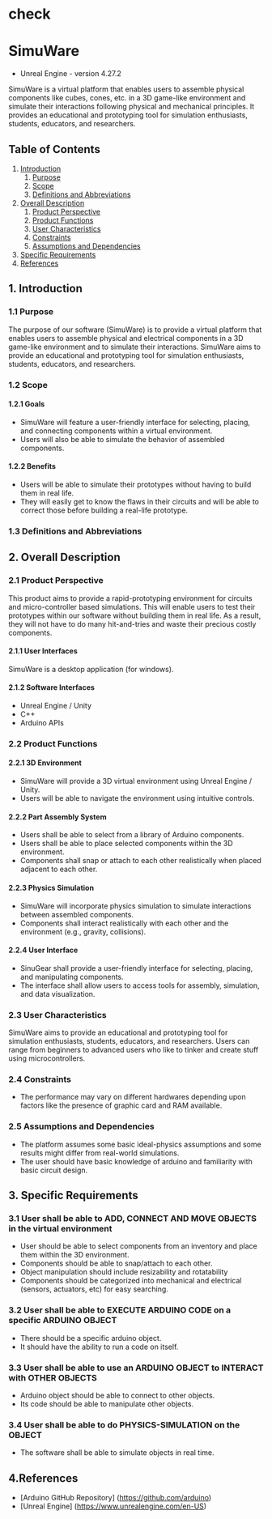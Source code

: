 # check
# SimuWare
- Unreal Engine - version 4.27.2

SimuWare is a virtual platform that enables users to assemble physical components like cubes, cones, etc. in a 3D game-like environment and simulate their interactions following physical and mechanical principles. It provides an educational and prototyping tool for simulation enthusiasts, students, educators, and researchers.

## Table of Contents
1. [Introduction](#introduction)
    1. [Purpose](#Purpose)
    2. [Scope](#Scope)
    3. [Definitions and Abbreviations](#Definitions-and-Abbreviation)  
2. [Overall Description](#overall-description)
    1. [Product Perspective](#Product-Perspective)
    2. [ Product Functions](#Product-Functions)
    3. [User Characteristics](#user-characteristics)
    4. [Constraints](#constraints)
    5. [Assumptions and Dependencies](#assumptions-and-dependencies)
3. [Specific Requirements](#specific-requirements)
4. [References](#references)

## 1. Introduction
### 1.1 Purpose
The purpose of our software (SimuWare) is to provide a virtual platform that enables users to assemble physical and electrical components in a 3D game-like environment and to simulate their interactions. SimuWare aims to provide an educational and prototyping tool for simulation enthusiasts, students, educators, and researchers.

### 1.2 Scope
#### 1.2.1 Goals
- SimuWare will feature a user-friendly interface for selecting, placing, and connecting components within a virtual environment.
- Users will also be able to simulate the behavior of assembled components.

#### 1.2.2 Benefits
- Users will be able to simulate their prototypes without having to build them in real life.
- They will easily get to know the flaws in their circuits and will be able to correct those before building a real-life prototype.

### 1.3 Definitions and Abbreviations


## 2. Overall Description
### 2.1 Product Perspective
This product aims to provide a rapid-prototyping environment for circuits and micro-controller based simulations. This will enable users to test their prototypes within our software without building them in real life. As a result, they will not have to do many hit-and-tries and waste their precious costly components.

#### 2.1.1 User Interfaces
SimuWare is a desktop application (for windows).

#### 2.1.2 Software Interfaces
- Unreal Engine / Unity 
- C++
- Arduino APIs

### 2.2 Product Functions
#### 2.2.1 3D Environment
- SimuWare will provide a 3D virtual environment using Unreal Engine / Unity.
- Users will be able to navigate the environment using intuitive controls.

#### 2.2.2 Part Assembly System
- Users shall be able to select from a library of Arduino components.
- Users shall be able to place selected components within the 3D environment.
- Components shall snap or attach to each other realistically when placed adjacent to each other.

#### 2.2.3 Physics Simulation
- SimuWare will incorporate physics simulation to simulate interactions between assembled components.
- Components shall interact realistically with each other and the environment (e.g., gravity, collisions).

#### 2.2.4 User Interface
- SinuGear shall provide a user-friendly interface for selecting, placing, and manipulating components.
- The interface shall allow users to access tools for assembly, simulation, and data visualization.

### 2.3 User Characteristics
SimuWare aims to provide an educational and prototyping tool for simulation enthusiasts, students, educators, and researchers. Users can range from beginners to advanced users who like to tinker and create stuff using microcontrollers.

### 2.4 Constraints
- The performance may vary on different hardwares depending upon factors like the presence of graphic card and RAM available.

### 2.5 Assumptions and Dependencies
- The platform assumes some basic ideal-physics assumptions and some results might differ from real-world simulations.
- The user should have basic knowledge of arduino and familiarity with basic circuit design.

## 3. Specific Requirements
### 3.1 User shall be able to ADD, CONNECT AND MOVE OBJECTS in the virtual environment
- User should be able to select components from an inventory and place them within the 3D environment.
- Components should be able to snap/attach to each other.
- Object manipulation should include resizability and rotatability
- Components should be categorized into mechanical and electrical (sensors, actuators, etc) for easy searching.

### 3.2 User shall be able to EXECUTE ARDUINO CODE on a specific ARDUINO OBJECT
- There should be a specific arduino object.
- It should have the ability to run a code on itself.

### 3.3 User shall be able to use an ARDUINO OBJECT to INTERACT with OTHER OBJECTS
- Arduino object should be able to connect to other objects.
- Its code should be able to manipulate other objects.

### 3.4 User shall be able to do PHYSICS-SIMULATION on the OBJECT
- The software shall be able to simulate objects in real time.

## 4.References
- [Arduino GitHub Repository] (https://github.com/arduino)
- [Unreal Engine] (https://www.unrealengine.com/en-US)
